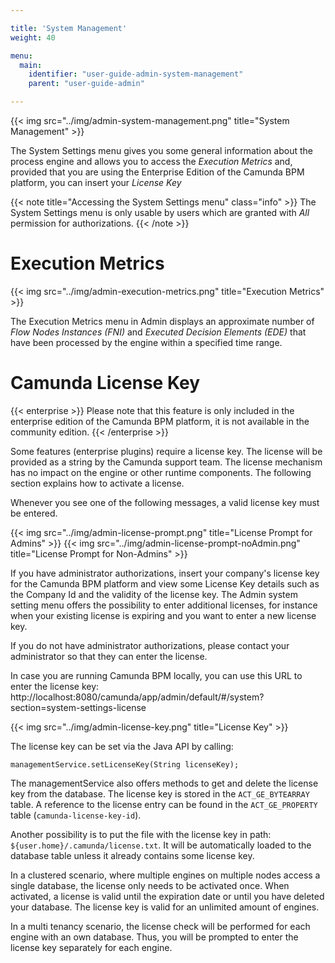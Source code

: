 ```yaml
---

title: 'System Management'
weight: 40

menu:
  main:
    identifier: "user-guide-admin-system-management"
    parent: "user-guide-admin"

---
```



{{< img src="../img/admin-system-management.png" title="System Management" >}}

The System Settings menu gives you some general information about the process engine and allows you to access the *Execution Metrics* and, provided that you are using the Enterprise Edition of the Camunda BPM platform, you can insert your *License Key*

{{< note title="Accessing the System Settings menu" class="info" >}}
The System Settings menu is only usable by users which are granted with *All* permission for authorizations.
{{< /note >}}

# Execution Metrics

{{< img src="../img/admin-execution-metrics.png" title="Execution Metrics" >}}

The Execution Metrics menu in Admin displays an approximate number of *Flow Nodes Instances (FNI)* and *Executed Decision Elements (EDE)* that have been processed by the engine within a specified time range.


# Camunda License Key

{{< enterprise >}}
  Please note that this feature is only included in the enterprise edition of the Camunda BPM platform, it is not available in the community edition.
{{< /enterprise >}}

Some features (enterprise plugins) require a license key. The license will be provided as a string by the Camunda support team. The license mechanism has no impact on the engine or other runtime components. The following section explains how to activate a license.

Whenever you see one of the following messages, a valid license key must be entered.

{{< img src="../img/admin-license-prompt.png" title="License Prompt for Admins" >}}
{{< img src="../img/admin-license-prompt-noAdmin.png" title="License Prompt for Non-Admins" >}}

If you have administrator authorizations, insert your company's license key for the Camunda BPM platform and view some License Key details such as the Company Id and the validity of the license key. The Admin system setting menu offers the possibility to enter additional licenses, for instance when your existing license is expiring and you want to enter a new license key.

If you do not have administrator authorizations, please contact your administrator so that they can enter the license.

In case you are running Camunda BPM locally, you can use this URL to enter the license key:
http://localhost:8080/camunda/app/admin/default/#/system?section=system-settings-license

{{< img src="../img/admin-license-key.png" title="License Key" >}}

The license key can be set via the Java API by calling:
```
managementService.setLicenseKey(String licenseKey);
```
The managementService also offers methods to get and delete the license key from the database.
The license key is stored in the `ACT_GE_BYTEARRAY` table. A reference to the license entry can be found in the `ACT_GE_PROPERTY` table (`camunda-license-key-id`).

Another possibility is to put the file with the license key in path: `${user.home}/.camunda/license.txt`. It will be automatically loaded to the database table unless it already contains some license key.

In a clustered scenario, where multiple engines on multiple nodes access a single database, the license only needs to be activated once. When activated, a license is valid until the expiration date or until you have deleted your database. The license key is valid for an unlimited amount of engines.

In a multi tenancy scenario, the license check will be performed for each engine with an own database. Thus, you will be prompted to enter the license key separately for each engine.
